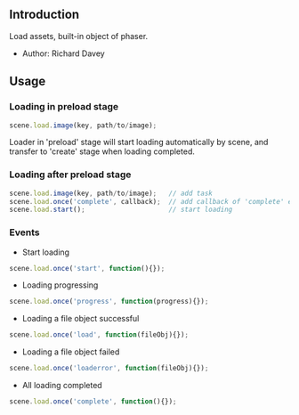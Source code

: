 ## Introduction

Load assets, built-in object of phaser.

- Author: Richard Davey

## Usage

### Loading in preload stage

```javascript
scene.load.image(key, path/to/image);
```

Loader in 'preload' stage will start loading automatically by scene, and transfer to 'create' stage when loading completed.

### Loading after preload stage

```javascript
scene.load.image(key, path/to/image);   // add task
scene.load.once('complete', callback);  // add callback of 'complete' event
scene.load.start();                     // start loading
```

### Events

- Start loading

```javascript
scene.load.once('start', function(){});
```

- Loading progressing

```javascript
scene.load.once('progress', function(progress){});
```

- Loading a file object successful

```javascript
scene.load.once('load', function(fileObj){});
```

- Loading a file object failed

```javascript
scene.load.once('loaderror', function(fileObj){});
```

- All loading completed

```javascript
scene.load.once('complete', function(){});
```